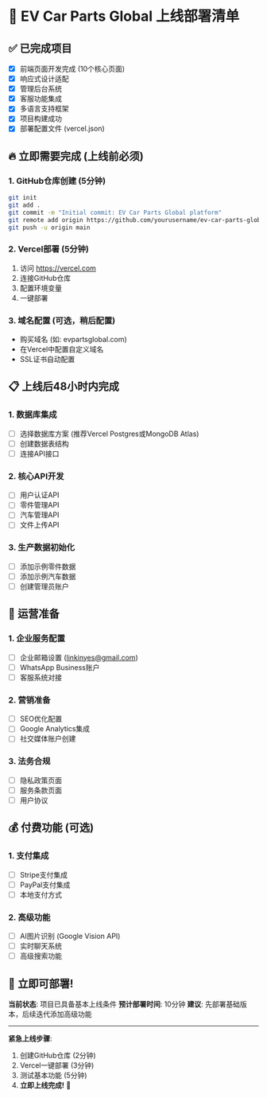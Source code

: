# 🚀 EV Car Parts Global 上线部署清单

## ✅ 已完成项目
- [x] 前端页面开发完成 (10个核心页面)
- [x] 响应式设计适配
- [x] 管理后台系统
- [x] 客服功能集成
- [x] 多语言支持框架
- [x] 项目构建成功
- [x] 部署配置文件 (vercel.json)

## 🔥 立即需要完成 (上线前必须)

### 1. GitHub仓库创建 (5分钟)
```bash
git init
git add .
git commit -m "Initial commit: EV Car Parts Global platform"
git remote add origin https://github.com/yourusername/ev-car-parts-global.git
git push -u origin main
```

### 2. Vercel部署 (5分钟)
1. 访问 https://vercel.com
2. 连接GitHub仓库
3. 配置环境变量
4. 一键部署

### 3. 域名配置 (可选，稍后配置)
- 购买域名 (如: evpartsglobal.com)
- 在Vercel中配置自定义域名
- SSL证书自动配置

## 📋 上线后48小时内完成

### 1. 数据库集成
- [ ] 选择数据库方案 (推荐Vercel Postgres或MongoDB Atlas)
- [ ] 创建数据表结构
- [ ] 连接API接口

### 2. 核心API开发
- [ ] 用户认证API
- [ ] 零件管理API
- [ ] 汽车管理API
- [ ] 文件上传API

### 3. 生产数据初始化
- [ ] 添加示例零件数据
- [ ] 添加示例汽车数据
- [ ] 创建管理员账户

## 🎯 运营准备

### 1. 企业服务配置
- [ ] 企业邮箱设置 (linkinyes@gmail.com)
- [ ] WhatsApp Business账户
- [ ] 客服系统对接

### 2. 营销准备
- [ ] SEO优化配置
- [ ] Google Analytics集成
- [ ] 社交媒体账户创建

### 3. 法务合规
- [ ] 隐私政策页面
- [ ] 服务条款页面
- [ ] 用户协议

## 💰 付费功能 (可选)

### 1. 支付集成
- [ ] Stripe支付集成
- [ ] PayPal支付集成
- [ ] 本地支付方式

### 2. 高级功能
- [ ] AI图片识别 (Google Vision API)
- [ ] 实时聊天系统
- [ ] 高级搜索功能

## 🚀 立即可部署!

**当前状态**: 项目已具备基本上线条件
**预计部署时间**: 10分钟
**建议**: 先部署基础版本，后续迭代添加高级功能

---

**紧急上线步骤**:
1. 创建GitHub仓库 (2分钟)
2. Vercel一键部署 (3分钟)
3. 测试基本功能 (5分钟)
4. **立即上线完成!** 🎉